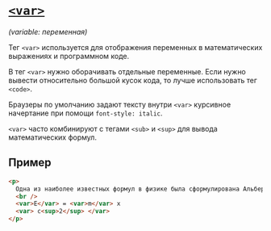 # [`<var>`](../index.md)

_(variable: переменная)_

Тег `<var>` используется для отображения переменных в математических выражениях и программном коде.

В тег `<var>` нужно оборачивать отдельные переменные. Если нужно вывести относительно большой кусок кода, то лучше использовать тег `<code>`.

Браузеры по умолчанию задают тексту внутри `<var>` курсивное начертание при помощи `font-style: italic`.

`<var>` часто комбинируют с тегами `<sub>` и `<sup>` для вывода математических формул.

## Пример

```html
<p>
  Одна из наиболее известных формул в физике была сформулирована Альбертом Эйнштейном:
  <br />
  <var>E</var> = <var>m</var> x
  <var> c<sup>2</sup> </var>
</p>
```
